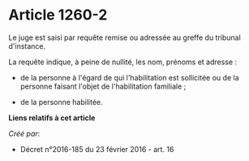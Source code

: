 # Article 1260-2

Le juge est saisi par requête remise ou adressée au greffe du tribunal d'instance. 

La requête indique, à peine de nullité, les nom, prénoms et adresse : 

- de la personne à l'égard de qui l'habilitation est sollicitée ou de la personne faisant l'objet de l'habilitation
familiale ; 

- de la personne habilitée.

**Liens relatifs à cet article**

_Créé par_:

  - Décret n°2016-185 du 23 février 2016 - art. 16
